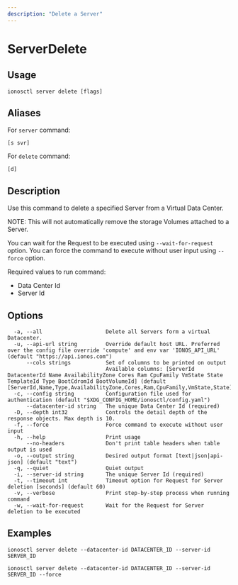 ```yaml
---
description: "Delete a Server"
---
```


# ServerDelete

## Usage

```text
ionosctl server delete [flags]
```

## Aliases

For `server` command:

```text
[s svr]
```

For `delete` command:

```text
[d]
```

## Description

Use this command to delete a specified Server from a Virtual Data Center.

NOTE: This will not automatically remove the storage Volumes attached to a Server.

You can wait for the Request to be executed using `--wait-for-request` option. You can force the command to execute without user input using `--force` option.

Required values to run command:

* Data Center Id
* Server Id

## Options

```text
  -a, --all                    Delete all Servers form a virtual Datacenter.
  -u, --api-url string         Override default host URL. Preferred over the config file override 'compute' and env var 'IONOS_API_URL' (default "https://api.ionos.com")
      --cols strings           Set of columns to be printed on output 
                               Available columns: [ServerId DatacenterId Name AvailabilityZone Cores Ram CpuFamily VmState State TemplateId Type BootCdromId BootVolumeId] (default [ServerId,Name,Type,AvailabilityZone,Cores,Ram,CpuFamily,VmState,State])
  -c, --config string          Configuration file used for authentication (default "$XDG_CONFIG_HOME/ionosctl/config.yaml")
      --datacenter-id string   The unique Data Center Id (required)
  -D, --depth int32            Controls the detail depth of the response objects. Max depth is 10.
  -f, --force                  Force command to execute without user input
  -h, --help                   Print usage
      --no-headers             Don't print table headers when table output is used
  -o, --output string          Desired output format [text|json|api-json] (default "text")
  -q, --quiet                  Quiet output
  -i, --server-id string       The unique Server Id (required)
  -t, --timeout int            Timeout option for Request for Server deletion [seconds] (default 60)
  -v, --verbose                Print step-by-step process when running command
  -w, --wait-for-request       Wait for the Request for Server deletion to be executed
```

## Examples

```text
ionosctl server delete --datacenter-id DATACENTER_ID --server-id SERVER_ID

ionosctl server delete --datacenter-id DATACENTER_ID --server-id SERVER_ID --force
```

